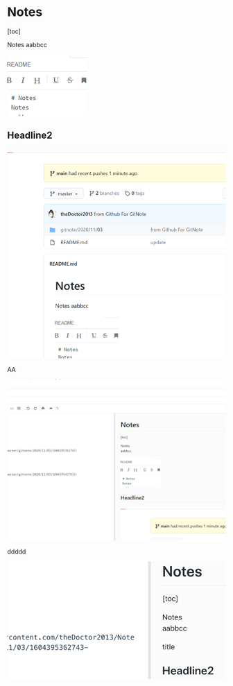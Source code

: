 # Notes

[toc]

Notes
aabbcc

![title](https://raw.githubusercontent.com/theDoctor2013/Notes/master/gitnote/2020/11/03/1604395362743-1604395362745.png)

## Headline2

![title](https://raw.githubusercontent.com/theDoctor2013/Notes/master/gitnote/2020/11/03/1604395437932-1604395437937.png)

AA

![title](.local/static/2020/10/2/1604396432333.1604396432376.png)

ddddd

![title](.local/static/2020/10/3/1604423419309.1604423419370.png)

